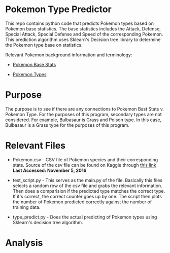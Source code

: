 # Pokemon Type Predictor

This repo contains python code that predicts Pokemon types based on Pokemon base statistics. The base statistics includes the Attack, Defense, Special Attack, Special Defense and Speed of the corresponding Pokemon. This prediction algorithm uses Sklearn's Decision tree library to determine the Pokemon type base on statistics. 

Relevant Pokemon background information and terminology: 

* [Pokemon Base Stats](http://bulbapedia.bulbagarden.net/wiki/Base_stats)

* [Pokemon Types](http://bulbapedia.bulbagarden.net/wiki/Type)

# Purpose

The purpose is to see if there are any connections to Pokemon Bast Stats v. Pokemon Type. For the purposes of this program, secondary types are not considered. For example, Bulbasaur is Grass and Poison type. In this case, Bulbasaur is a Grass type for the purposes of this program. 

# Relevant Files

* Pokemon.csv - CSV file of Pokemon species and their corresponding stats. Source of the csv file can be found on Kaggle through [this link](https://www.kaggle.com/abcsds/pokemon) **Last Accessed: November 5, 2016**

* test_script.py - This serves as the main.py of the file. Basically this files selects a random row of the csv file and grabs the relevant information. Then does a comparision if the predicted type matches the correct type. If it's correct, the correct counter goes up by one. The script then plots the number of Pokemon predicted correctly against the number of training data.

* type_predict.py - Does the actual predicting of Pokemon types using Sklearn's decision tree algorithm. 

# Analysis


